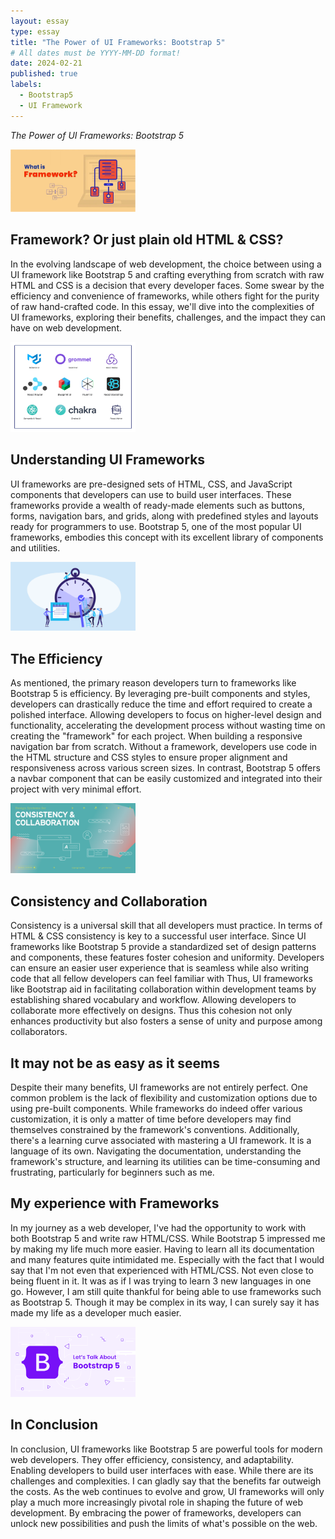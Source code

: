 ```yaml
---
layout: essay
type: essay
title: "The Power of UI Frameworks: Bootstrap 5"
# All dates must be YYYY-MM-DD format!
date: 2024-02-21
published: true
labels:
  - Bootstrap5
  - UI Framework
---
```


*The Power of UI Frameworks: Bootstrap 5*

<img width="200px"
    class="rounded float-start pe-4"
    src="/img/0_what-is-framework_82ae357f.webp">
## Framework? Or just plain old HTML & CSS?
In the evolving landscape of web development, the choice between using a UI framework like Bootstrap 5 and crafting everything from scratch with raw HTML and CSS is a decision that every developer faces. 
Some swear by the efficiency and convenience of frameworks, while others fight for the purity of raw hand-crafted code. 
In this essay, we'll dive into the complexities of UI frameworks, exploring their benefits, challenges, and the impact they can have on web development.

<img width="200px"
    class="rounded float-start pe-4"
    src="/img/1_DZEf80rXBbz4EoXq7u4n1g.png">
## Understanding UI Frameworks
UI frameworks are pre-designed sets of HTML, CSS, and JavaScript components that developers can use to build user interfaces. 
These frameworks provide a wealth of ready-made elements such as buttons, forms, navigation bars, and grids, along with predefined styles and layouts ready for programmers to use. 
Bootstrap 5, one of the most popular UI frameworks, embodies this concept with its excellent library of components and utilities.

<img width="200px"
    class="rounded float-start pe-4"
    src="/img/workplace-efficiencies-cover.webp">
## The Efficiency
As mentioned, the primary reason developers turn to frameworks like Bootstrap 5 is efficiency. By leveraging pre-built components and styles, developers can drastically reduce the time and effort required to create a polished interface. Allowing developers to focus on higher-level design and functionality, accelerating the development process without wasting time on creating the "framework" for each project.
When building a responsive navigation bar from scratch. Without a framework, developers use code in the HTML structure and CSS styles to ensure proper alignment and responsiveness across various screen sizes. In contrast, Bootstrap 5 offers a navbar component that can be easily customized and integrated into their project with very minimal effort.

<img width="200px"
    class="rounded float-start pe-4"
    src="/img/1682708308720.png">
## Consistency and Collaboration
Consistency is a universal skill that all developers must practice. In terms of HTML & CSS consistency is key to a successful user interface. Since UI frameworks like Bootstrap 5 provide a standardized set of design patterns and components, these features foster cohesion and uniformity. Developers can ensure an easier user experience that is seamless while also writing code that all fellow developers can feel familiar with
Thus, UI frameworks like Bootstrap aid in facilitating collaboration within development teams by establishing shared vocabulary and workflow. Allowing developers to collaborate more effectively on designs. Thus this cohesion not only enhances productivity but also fosters a sense of unity and purpose among collaborators.

## It may not be as easy as it seems
Despite their many benefits, UI frameworks are not entirely perfect. One common problem is the lack of flexibility and customization options due to using pre-built components. While frameworks do indeed offer various customization, it is only a matter of time before developers may find themselves constrained by the framework's conventions.
Additionally, there's a learning curve associated with mastering a UI framework. It is a language of its own. Navigating the documentation, understanding the framework's structure, and learning its utilities can be time-consuming and frustrating, particularly for beginners such as me.

## My experience with Frameworks
In my journey as a web developer, I've had the opportunity to work with both Bootstrap 5 and write raw HTML/CSS.
While Bootstrap 5 impressed me by making my life much more easier. Having to learn all its documentation and many features quite intimidated me. 
Especially with the fact that I would say that I'm not even that experienced with HTML/CSS. Not even close to being fluent in it. It was as if I was trying to learn
3 new languages in one go. However, I am still quite thankful for being able to use frameworks such as Bootstrap 5. Though it may be complex in its way, I can surely say it has made my life as a developer much easier.

<img width="200px"
    class="rounded float-start pe-4"
    src="/img/download.png">
## In Conclusion
In conclusion, UI frameworks like Bootstrap 5 are powerful tools for modern web developers. They offer efficiency, consistency, and adaptability. Enabling developers to build user interfaces with ease. While there are its challenges and complexities. I can gladly say that the benefits far outweigh the costs.
As the web continues to evolve and grow, UI frameworks will only play a much more increasingly pivotal role in shaping the future of web development. By embracing the power of frameworks, developers can unlock new possibilities and push the limits of what's possible on the web.




